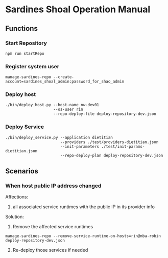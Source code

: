 # Sardines Shoal Operation Manual

## Functions

### Start Repository
```
npm run startRepo
```

### Register system user
```
manage-sardines-repo --create-account=sardines_shoal_admin:password_for_shao_admin
```

### Deploy host
```
./bin/deploy_host.py --host-name nw-dev01 
                     --os-user rin
                     --repo-deploy-file deploy-repository-dev.json
```

### Deploy Service
```
./bin/deploy_service.py --application dietitian 
                        --providers ./test/providers-dietitian.json 
                        --init-parameters ./test/init-params-dietitian.json
                        --repo-deploy-plan deploy-repository-dev.json
```

## Scenarios

### When host public IP address changed
Affections:
1. all associated service runtimes with the public IP in its provider info

Solution:
1. Remove the affected service runtimes
```
manage-sardines-repo --remove-service-runtime-on-hosts=rin@mba-robin deploy-repository-dev.json
```

2. Re-deploy those services if needed

